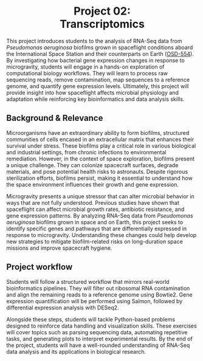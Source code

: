 <h1 align="center">
    <b>Project 02:</b><br>
    Transcriptomics
</h1>

This project introduces students to the analysis of RNA-Seq data from *Pseudomonas aeruginosa* biofilms grown in spaceflight conditions aboard the International Space Station and their counterparts on Earth ([OSD-554](https://osdr.nasa.gov/bio/repo/data/studies/OSD-554)).
By investigating how bacterial gene expression changes in response to microgravity, students will engage in a hands-on exploration of computational biology workflows.
They will learn to process raw sequencing reads, remove contamination, map sequences to a reference genome, and quantify gene expression levels.
Ultimately, this project will provide insight into how spaceflight affects microbial physiology and adaptation while reinforcing key bioinformatics and data analysis skills.

## Background & Relevance

Microorganisms have an extraordinary ability to form biofilms, structured communities of cells encased in an extracellular matrix that enhances their survival under stress.
These biofilms play a critical role in various biological and industrial settings, from chronic infections to environmental remediation.
However, in the context of space exploration, biofilms present a unique challenge.
They can colonize spacecraft surfaces, degrade materials, and pose potential health risks to astronauts.
Despite rigorous sterilization efforts, biofilms persist, making it essential to understand how the space environment influences their growth and gene expression.

Microgravity presents a unique stressor that can alter microbial behavior in ways that are not fully understood.
Previous studies have shown that spaceflight can affect microbial growth rates, antibiotic resistance, and gene expression patterns.
By analyzing RNA-Seq data from *Pseudomonas aeruginosa* biofilms grown in space and on Earth, this project seeks to identify specific genes and pathways that are differentially expressed in response to microgravity.
Understanding these changes could help develop new strategies to mitigate biofilm-related risks on long-duration space missions and improve spacecraft hygiene.

## Project workflow

Students will follow a structured workflow that mirrors real-world bioinformatics pipelines.
They will filter out ribosomal RNA contamination and align the remaining reads to a reference genome using Bowtie2.
Gene expression quantification will be performed using Salmon, followed by differential expression analysis with DESeq2.

Alongside these steps, students will tackle Python-based problems designed to reinforce data handling and visualization skills.
These exercises will cover topics such as parsing sequencing data, automating repetitive tasks, and generating plots to interpret experimental results.
By the end of the project, students will have a well-rounded understanding of RNA-Seq data analysis and its applications in biological research.
